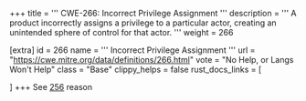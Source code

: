 +++
title = '''
CWE-266: Incorrect Privilege Assignment
'''
description	= '''
A product incorrectly assigns a privilege to a particular actor, creating an unintended sphere of control for that actor.
'''
weight = 266

[extra]
id = 266
name = '''
Incorrect Privilege Assignment
'''
url = "https://cwe.mitre.org/data/definitions/266.html"
vote = "No Help, or Langs Won't Help"
class = "Base"
clippy_helps = false
rust_docs_links = [

]
+++
See [256](/cwes/cwe-256) reason
